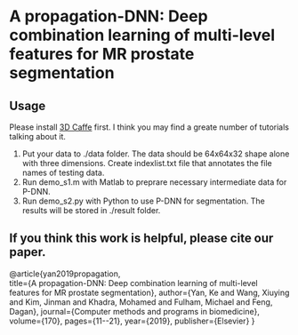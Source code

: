 # A propagation-DNN: Deep combination learning of multi-level features for MR prostate segmentation

## Usage
Please install [3D Caffe](https://au.mathworks.com/matlabcentral/answers/522143-regarding-adding-new-axis-to-the-array) first. I think you may find a greate number of tutorials talking about it.

1. Put your data to ./data folder. The data should be 64x64x32 shape alone with three dimensions. Create indexlist.txt file that annotates the file names of testing data.
2. Run demo_s1.m with Matlab to preprare necessary intermediate data for P-DNN.
3. Run demo_s2.py with Python to use P-DNN for segmentation. The results will be stored in ./result folder.

## If you think this work is helpful, please cite our paper.

@article{yan2019propagation,  
  title={A propagation-DNN: Deep combination learning of multi-level features for MR prostate segmentation},
  author={Yan, Ke and Wang, Xiuying and Kim, Jinman and Khadra, Mohamed and Fulham, Michael and Feng, Dagan},
  journal={Computer methods and programs in biomedicine},
  volume={170},
  pages={11--21},
  year={2019},
  publisher={Elsevier}
}
